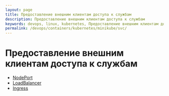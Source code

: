 ```yaml
---
layout: page
title: Предоставление внешним клиентам доступа к службам
description: Предоставление внешним клиентам доступа к службам
keywords: devops, linux, kubernetes, Предоставление внешним клиентам доступа к службам
permalink: /devops/containers/kubernetes/minikube/svc/
---
```


# Предоставление внешним клиентам доступа к службам

-   [NodePort](/devops/containers/kubernetes/minikube/svc/nodeport/)
-   [LoadBalancer](/devops/containers/kubernetes/minikube/svc/load-balancer/)
-   [Ingress](/devops/containers/kubernetes/minikube/svc/ingress/)
